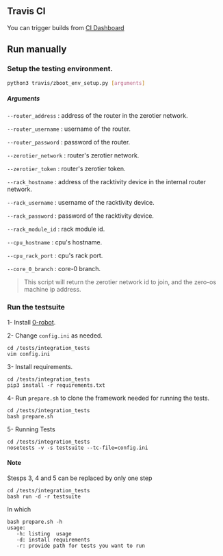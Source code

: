## Travis CI
You can trigger builds from [CI Dashboard](https://travis-dash.gig.tech)


## Run manually

### Setup the testing environment.

```bash 
python3 travis/zboot_env_setup.py [arguments]
```

##### Arguments

```--router_address``` : address of the router in the zerotier network.

```--router_username``` : username of the router.

```--router_password``` : password of the router.

```--zerotier_network``` : router's zerotier network.

```--zerotier_token``` : router's zerotier token.

```--rack_hostname``` : address of the racktivity device in the internal router network.

```--rack_username``` : username of the racktivity device.

```--rack_password``` : password of the racktivity device.

```--rack_module_id``` : rack module id.

```--cpu_hostname``` : cpu's hostname.

```--cpu_rack_port``` : cpu's rack port.

```--core_0_branch``` : core-0 branch.

> This script will return the zerotier network id to join, and the zero-os machine ip address.


### Run the testsuite

1- Install [0-robot](https://github.com/Jumpscale/0-robot/blob/master/docs/getting_started.md).
 
2- Change ```config.ini``` as needed.
```
cd /tests/integration_tests
vim config.ini
```

3- Install requirements.
```
cd /tests/integration_tests
pip3 install -r requirements.txt
```
   
4- Run ```prepare.sh``` to clone the framework needed for running the tests.
```
cd /tests/integration_tests
bash prepare.sh
```
   
5- Running Tests
```
cd /tests/integration_tests
nosetests -v -s testsuite --tc-file=config.ini
```
#### Note
Stesps 3, 4 and 5 can be replaced by only one step
```
cd /tests/integration_tests
bash run -d -r testsuite
```
In which
```
bash prepare.sh -h
usage:
   -h: listing  usage
   -d: install requirements
   -r: provide path for tests you want to run
```